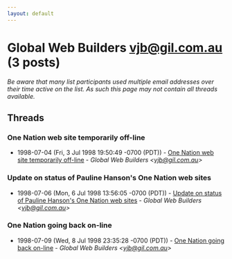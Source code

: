 ```yaml
---
layout: default
---
```


# Global Web Builders <vjb@gil.com.au> (3 posts)

_Be aware that many list participants used multiple email addresses over their time active on the list. As such this page may not contain all threads available._

## Threads

### One Nation web site temporarily off-line
+ 1998-07-04 (Fri, 3 Jul 1998 19:50:49 -0700 (PDT)) - [One Nation web site temporarily off-line](/archive/1998/07/d3093cba18b171bba5f1412362fdfce57363660b80b6ff7496a59501a27f185a) - _Global Web Builders \<vjb@gil.com.au\>_

### Update on status of Pauline Hanson's One Nation web sites
+ 1998-07-06 (Mon, 6 Jul 1998 13:56:05 -0700 (PDT)) - [Update on status of Pauline Hanson's One Nation web sites](/archive/1998/07/68e8266353c184e2b164fd2ff471d8e29eeb518be8ca3cce3c845fc37860704f) - _Global Web Builders \<vjb@gil.com.au\>_

### One Nation going back on-line
+ 1998-07-09 (Wed, 8 Jul 1998 23:35:28 -0700 (PDT)) - [One Nation going back on-line](/archive/1998/07/ddbc8f79ce76ebf1f707151abfe2b61ce2eeb78cedde543641849cddac4256ca) - _Global Web Builders \<vjb@gil.com.au\>_

